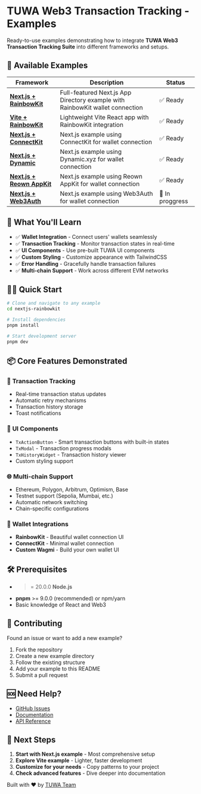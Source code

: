 # TUWA Web3 Transaction Tracking - Examples

Ready-to-use examples demonstrating how to integrate **TUWA Web3 Transaction Tracking Suite** into different frameworks and setups.

## 🚀 Available Examples
| Framework                                        | Description                                                                   | Status                 |
|--------------------------------------------------|-------------------------------------------------------------------------------|------------------------|
| **[Next.js + RainbowKit](./nextjs-rainbowkit/)** | Full-featured Next.js App Directory example with RainbowKit wallet connection | ✅ Ready                |
| **[Vite + RainbowKit](./vite-rainbowkit/)**      | Lightweight Vite React app with RainbowKit integration                        | ✅ Ready                |
| **[Next.js + ConnectKit](./nextjs-connectkit/)** | Next.js example using ConnectKit for wallet connection                        | ✅ Ready                |
| **[Next.js + Dynamic](./nextjs-dynamic/)**       | Next.js example using Dynamic.xyz for wallet connection                       | ✅ Ready                |
| **[Next.js + Reown AppKit](./nextjs-reown/)**    | Next.js example using Reown AppKit for wallet connection                      | ✅ Ready                |
| **[Next.js + Web3Auth](./nextjs-web3auth/)**     | Next.js example using Web3Auth for wallet connection                          | 🚧 In proggress        |

## 🎯 What You'll Learn

- ✅ **Wallet Integration** - Connect users' wallets seamlessly
- ✅ **Transaction Tracking** - Monitor transaction states in real-time
- ✅ **UI Components** - Use pre-built TUWA UI components
- ✅ **Custom Styling** - Customize appearance with TailwindCSS
- ✅ **Error Handling** - Gracefully handle transaction failures
- ✅ **Multi-chain Support** - Work across different EVM networks

## 🏃‍♂️ Quick Start

```bash
# Clone and navigate to any example
cd nextjs-rainbowkit

# Install dependencies
pnpm install

# Start development server
pnpm dev
```

## 📦 Core Features Demonstrated
### 🔄 **Transaction Tracking**
- Real-time transaction status updates
- Automatic retry mechanisms
- Transaction history storage
- Toast notifications

### 🎨 **UI Components**
- `TxActionButton` - Smart transaction buttons with built-in states
- `TxModal` - Transaction progress modals
- `TxHistoryWidget` - Transaction history viewer
- Custom styling support

### 🌐 **Multi-chain Support**
- Ethereum, Polygon, Arbitrum, Optimism, Base
- Testnet support (Sepolia, Mumbai, etc.)
- Automatic network switching
- Chain-specific configurations

### 🔗 **Wallet Integrations**
- **RainbowKit** - Beautiful wallet connection UI
- **ConnectKit** - Minimal wallet connection
- **Custom Wagmi** - Build your own wallet UI

## 🛠 Prerequisites
- >= 20.0.0 **Node.js**
- **pnpm** >= 9.0.0 (recommended) or npm/yarn
- Basic knowledge of React and Web3

## 🤝 Contributing
Found an issue or want to add a new example?
1. Fork the repository
2. Create a new example directory
3. Follow the existing structure
4. Add your example to this README
5. Submit a pull request

## 🆘 Need Help?
- [GitHub Issues](https://github.com/TuwaIO/web3-transactions-tracking/issues)
- [Documentation](https://docs.tuwa.io/)
- [API Reference](https://docs.tuwa.io/apiReference/README)

## 🚀 Next Steps
1. **Start with Next.js example** - Most comprehensive setup
2. **Explore Vite example** - Lighter, faster development
3. **Customize for your needs** - Copy patterns to your project
4. **Check advanced features** - Dive deeper into documentation

Built with ❤️ by [TUWA Team](https://github.com/TuwaIO)